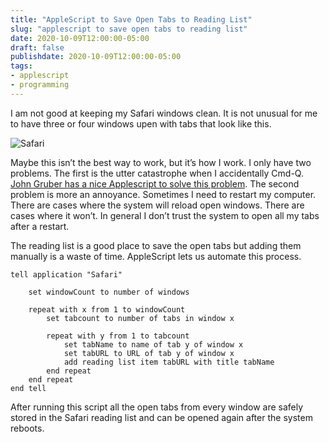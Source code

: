 ```yaml
---
title: "AppleScript to Save Open Tabs to Reading List"
slug: "applescript to save open tabs to reading list"
date: 2020-10-09T12:00:00-05:00
draft: false
publishdate: 2020-10-09T12:00:00-05:00
tags:
- applescript
- programming
---
```


I am not good at keeping my Safari windows clean. It is not unusual for me to have three or four windows upen with tabs that look like this.

![Safari](/img/safari_bar.jpg)

Maybe this isn’t the best way to work, but it’s how I work. I only have two problems. The first is the utter catastrophe when I accidentally Cmd-Q. [John Gruber has a nice Applescript to solve this problem][1]. The second problem is more an annoyance. Sometimes I need to restart my computer. There are cases where the system will reload open windows. There are cases where it won’t. In general I don’t trust the system to open all my tabs after a restart.

The reading list is a good place to save the open tabs but adding them manually is a waste of time. AppleScript lets us automate this process.

```
tell application "Safari"
	
	set windowCount to number of windows
	
	repeat with x from 1 to windowCount
		set tabcount to number of tabs in window x
		
		repeat with y from 1 to tabcount
			set tabName to name of tab y of window x
			set tabURL to URL of tab y of window x
			add reading list item tabURL with title tabName
		end repeat	
	end repeat
end tell
```

After running this script all the open tabs from every window are safely stored in the Safari reading list and can be opened again after the system reboots.

[1]: https://daringfireball.net/2020/01/quit_confirmation_for_safari_on_macos
